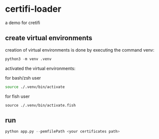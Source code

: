 # certifi-loader

a demo for cretifi

## create virtual environments

creation of virtual environments is done by executing the command venv:

```python
python3 -m venv .venv
```

activated the virtual environments:

for bash/zsh user

```bash
source ./.venv/bin/activate
```

for fish user

```fish
source ./.venv/bin/activate.fish
```

## run

```python
python app.py --pemfilePath <your certificates path>
```
